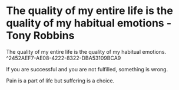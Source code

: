 # The quality of my entire life is the quality of my habitual emotions - Tony Robbins

The quality of my entire life is the quality of my habitual emotions. ^2452AEF7-AE08-4222-8322-DBA53109BCA9

If you are successful and you are not fulfilled, something is wrong.

Pain is a part of life but suffering is a choice.


